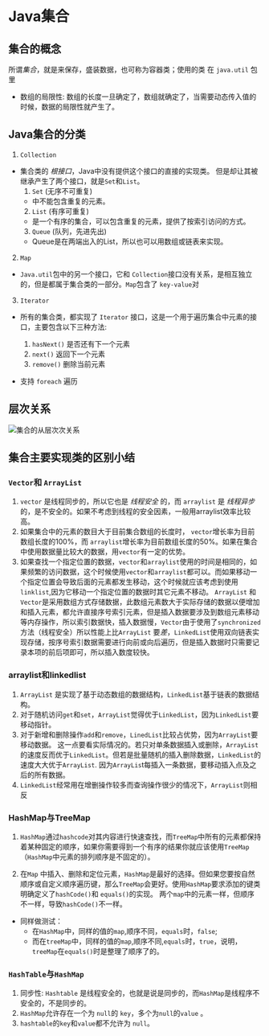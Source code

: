 # Java集合

## 集合的概念

所谓*集合*，就是来保存，盛装数据，也可称为容器类；使用的类 在 `java.util` 包里

- 数组的局限性: 数组的长度一旦确定了，数组就确定了，当需要动态传入值的时候，数据的局限性就产生了。

## Java集合的分类
1. `Collection` 
- 集合类的 *根接口*，Java中没有提供这个接口的直接的实现类。
但是却让其被继承产生了两个接口，就是`Set`和`List`。
   1. `Set` (无序不可重复)
     - 中不能包含重复的元素。
   2.  `List` (有序可重复) 
     - 是一个有序的集合，可以包含重复的元素，提供了按索引访问的方式。
   3. `Queue` (队列，先进先出) 
   - Queue是在两端出入的List，所以也可以用数组或链表来实现。

2. `Map`
- `Java.util`包中的另一个接口，它和 `Collection`接口没有关系，是相互独立的，但是都属于集合类的一部分。`Map`包含了 `key-value`对
              
3. `Iterator`
- 所有的集合类，都实现了 `Iterator` 接口，这是一个用于遍历集合中元素的接口，主要包含以下三种方法:
   1. `hasNext()` 是否还有下一个元素         
   2. `next()` 返回下一个元素
   3. `remove()` 删除当前元素

- 支持 `foreach` 遍历

## 层次关系

![集合的从层次次关系](http://images2015.cnblogs.com/blog/875181/201609/875181-20160921100733106-1187286566.png)
   
 
## 集合主要实现类的区别小结
   
### `Vector`和 `ArrayList`
1. `vector` 是线程同步的，所以它也是 *线程安全* 的，而 `arraylist` 是 *线程异步* 的，是不安全的。如果不考虑到线程的安全因素，一般用arraylist效率比较高。
2. 如果集合中的元素的数目大于目前集合数组的长度时， `vector`增长率为目前数组长度的100%，而 `arraylist`增长率为目前数组长度的50%。如果在集合中使用数据量比较大的数据，用`vector`有一定的优势。
3. 如果查找一个指定位置的数据，`vector`和`arraylist`使用的时间是相同的，如果频繁的访问数据，这个时候使用`vector`和`arraylist`都可以。而如果移动一个指定位置会导致后面的元素都发生移动，这个时候就应该考虑到使用`linklist`,因为它移动一个指定位置的数据时其它元素不移动。
`ArrayList` 和`Vector`是采用数组方式存储数据，此数组元素数大于实际存储的数据以便增加和插入元素，都允许直接序号索引元素，但是插入数据要涉及到数组元素移动等内存操作，所以索引数据快，插入数据慢，`Vector`由于使用了`synchronized`方法（线程安全）所以性能上比`ArrayList` 要*差*，`LinkedList`使用双向链表实现存储，按序号索引数据需要进行向前或向后遍历，但是插入数据时只需要记录本项的前后项即可，所以插入数度较快。

### arraylist和linkedlist
1. `ArrayList` 是实现了基于动态数组的数据结构，`LinkedList`基于链表的数据结构。
2. 对于随机访问`get`和`set`，`ArrayList`觉得优于`LinkedList`，因为`LinkedList`要移动指针。
3. 对于新增和删除操作`add`和`remove`，`LinedList`比较占优势，因为`ArrayList`要移动数据。 这一点要看实际情况的。若只对单条数据插入或删除，`ArrayList`的速度反而优于`LinkedList`。但若是批量随机的插入删除数据，`LinkedList`的速度大大优于`ArrayList`. 因为`ArrayLis`t每插入一条数据，要移动插入点及之后的所有数据。
4. `LinkedList`经常用在增删操作较多而查询操作很少的情况下，`ArrayList`则相反

### HashMap与TreeMap
1. `HashMap`通过`hashcode`对其内容进行快速查找，而`TreeMap`中所有的元素都保持着某种固定的顺序，如果你需要得到一个有序的结果你就应该使用`TreeMap`（`HashMap`中元素的排列顺序是不固定的）。

2. 在`Map` 中插入、删除和定位元素，`HashMap`是最好的选择。但如果您要按自然顺序或自定义顺序遍历键，那么`TreeMap`会更好。使用`HashMap`要求添加的键类明确定义了`hashCode()`和 `equals()`的实现。
两个`map`中的元素一样，但顺序不一样，导致`hashCode()`不一样。

- 同样做测试：
   - 在`HashMap`中，同样的值的`map`,顺序不同，`equals`时，`false`;
   - 而在`treeMap`中，同样的值的`map`,顺序不同,`equals`时，`true`，说明，`treeMap`在`equals()`时是整理了顺序了的。

### `HashTable`与`HashMap`
1. 同步性: `Hashtable` 是线程安全的，也就是说是同步的，而`HashMap`是线程序不安全的，不是同步的。
2. `HashMap`允许存在一个为 `null`的 `key`，多个为`null`的`value` 。
3. `hashtable`的`key`和`value`都不允许为 `null`。   